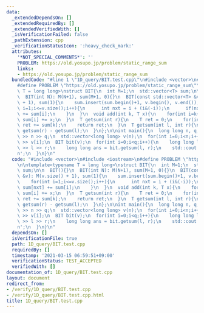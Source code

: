 ```yaml
---
data:
  _extendedDependsOn: []
  _extendedRequiredBy: []
  _extendedVerifiedWith: []
  _isVerificationFailed: false
  _pathExtension: cpp
  _verificationStatusIcon: ':heavy_check_mark:'
  attributes:
    '*NOT_SPECIAL_COMMENTS*': ''
    PROBLEM: https://old.yosupo.jp/problem/static_range_sum
    links:
    - https://old.yosupo.jp/problem/static_range_sum
  bundledCode: "#line 1 \"1D_query/BIT.test.cpp\"\n#include <vector>\n#include <iostream>\n\
    #define PROBLEM \"https://old.yosupo.jp/problem/static_range_sum\"\n\ntemplate<typename\
    \ T = long long>\nstruct BIT{\n  int M=1;\n  std::vector<T> sum;\n\n  BIT(){}\n\
    \  BIT(int N): M(N+1), sum(M+1, 0){}\n  BIT(const std::vector<T> &v): M(v.size()\
    \ + 1), sum(1){\n    sum.insert(sum.begin()+1, v.begin(), v.end());\n    for(int\
    \ i=1;i<=v.size();i++){\n      int nxt = i + (i&(-i));\n      if(nxt<=M) sum[nxt]\
    \ += sum[i];\n    }\n  }\n  void add(int k, T x){\n    for(int i=k+1;i<=M;i+=(i&(-i)))\
    \ sum[i] += x;\n  }\n  T getsum(int r){\n    T ret = 0;\n    for(int k=r;k>0;k-=(k&(-k)))\
    \ ret += sum[k];\n    return ret;\n  }\n  T getsum(int l, int r){\n    return\
    \ getsum(r) - getsum(l);\n  }\n};\n\nint main(){\n  long long n, q;\n  std::cin\
    \ >> n >> q;\n  std::vector<long long> v(n);\n  for(int i=0;i<n;i++) std::cin\
    \ >> v[i];\n  BIT bit(v);\n  for(int i=0;i<q;i++){\n    long long l, r;\n    std::cin\
    \ >> l >> r;\n    long long ans = bit.getsum(l, r);\n    std::cout << ans << '\\\
    n';\n  }\n}\n"
  code: "#include <vector>\n#include <iostream>\n#define PROBLEM \"https://old.yosupo.jp/problem/static_range_sum\"\
    \n\ntemplate<typename T = long long>\nstruct BIT{\n  int M=1;\n  std::vector<T>\
    \ sum;\n\n  BIT(){}\n  BIT(int N): M(N+1), sum(M+1, 0){}\n  BIT(const std::vector<T>\
    \ &v): M(v.size() + 1), sum(1){\n    sum.insert(sum.begin()+1, v.begin(), v.end());\n\
    \    for(int i=1;i<=v.size();i++){\n      int nxt = i + (i&(-i));\n      if(nxt<=M)\
    \ sum[nxt] += sum[i];\n    }\n  }\n  void add(int k, T x){\n    for(int i=k+1;i<=M;i+=(i&(-i)))\
    \ sum[i] += x;\n  }\n  T getsum(int r){\n    T ret = 0;\n    for(int k=r;k>0;k-=(k&(-k)))\
    \ ret += sum[k];\n    return ret;\n  }\n  T getsum(int l, int r){\n    return\
    \ getsum(r) - getsum(l);\n  }\n};\n\nint main(){\n  long long n, q;\n  std::cin\
    \ >> n >> q;\n  std::vector<long long> v(n);\n  for(int i=0;i<n;i++) std::cin\
    \ >> v[i];\n  BIT bit(v);\n  for(int i=0;i<q;i++){\n    long long l, r;\n    std::cin\
    \ >> l >> r;\n    long long ans = bit.getsum(l, r);\n    std::cout << ans << '\\\
    n';\n  }\n}\n"
  dependsOn: []
  isVerificationFile: true
  path: 1D_query/BIT.test.cpp
  requiredBy: []
  timestamp: '2021-03-15 06:59:51+09:00'
  verificationStatus: TEST_ACCEPTED
  verifiedWith: []
documentation_of: 1D_query/BIT.test.cpp
layout: document
redirect_from:
- /verify/1D_query/BIT.test.cpp
- /verify/1D_query/BIT.test.cpp.html
title: 1D_query/BIT.test.cpp
---
```

